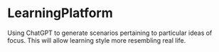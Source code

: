 # LearningPlatform
Using ChatGPT to generate scenarios pertaining to particular ideas of focus. This will allow learning style more resembling real life.
